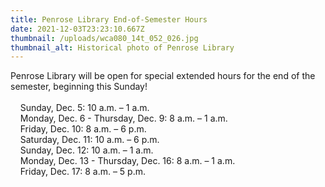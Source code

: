 ```yaml
---
title: Penrose Library End-of-Semester Hours
date: 2021-12-03T23:23:10.667Z
thumbnail: /uploads/wca080_14t_052_026.jpg
thumbnail_alt: Historical photo of Penrose Library
---
```

Penrose Library will be open for special extended hours for the end of the semester, beginning this Sunday!\
\
    Sunday, Dec. 5: 10 a.m. – 1 a.m.\
    Monday, Dec. 6 - Thursday, Dec. 9: 8 a.m. – 1 a.m.\
    Friday, Dec. 10: 8 a.m. – 6 p.m.\
    Saturday, Dec. 11: 10 a.m. – 6 p.m.\
    Sunday, Dec. 12: 10 a.m. – 1 a.m.\
    Monday, Dec. 13 - Thursday, Dec. 16: 8 a.m. – 1 a.m.\
    Friday, Dec. 17: 8 a.m. – 5 p.m.